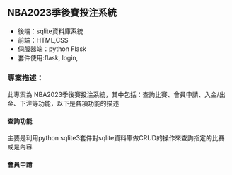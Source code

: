 ## NBA2023季後賽投注系統

* 後端：sqlite資料庫系統
* 前端：HTML,CSS
* 伺服器端：python Flask
* 套件使用:flask, login, 
### 專案描述：
此專案為 NBA2023季後賽投注系統，其中包括：查詢比賽、會員申請、入金/出金、下注等功能，以下是各項功能的描述

#### 查詢功能
主要是利用python sqlite3套件對sqlite資料庫做CRUD的操作來查詢指定的比賽或是內容

#### 會員申請



